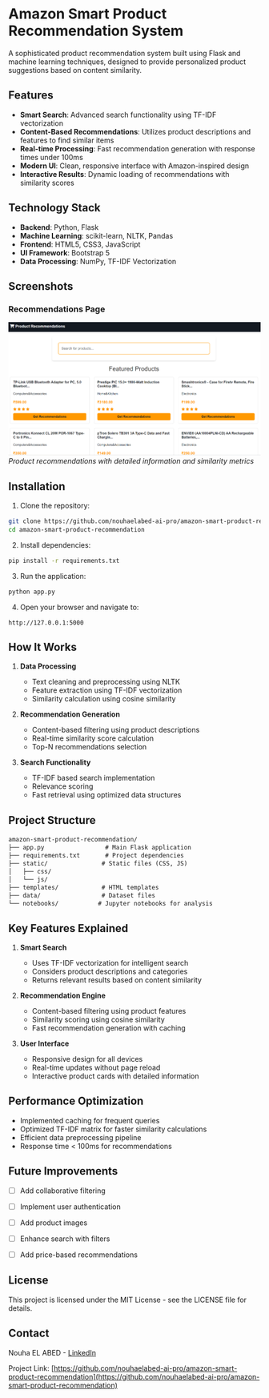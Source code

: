 # Amazon Smart Product Recommendation System

A sophisticated product recommendation system built using Flask and machine learning techniques, designed to provide personalized product suggestions based on content similarity.

## Features

- **Smart Search**: Advanced search functionality using TF-IDF vectorization
- **Content-Based Recommendations**: Utilizes product descriptions and features to find similar items
- **Real-time Processing**: Fast recommendation generation with response times under 100ms
- **Modern UI**: Clean, responsive interface with Amazon-inspired design
- **Interactive Results**: Dynamic loading of recommendations with similarity scores

## Technology Stack

- **Backend**: Python, Flask
- **Machine Learning**: scikit-learn, NLTK, Pandas
- **Frontend**: HTML5, CSS3, JavaScript
- **UI Framework**: Bootstrap 5
- **Data Processing**: NumPy, TF-IDF Vectorization

## Screenshots


### Recommendations Page
![Recommendations](screenshots/recommendations.png)
*Product recommendations with detailed information and similarity metrics*



## Installation

1. Clone the repository:
```bash
git clone https://github.com/nouhaelabed-ai-pro/amazon-smart-product-recommendation.git
cd amazon-smart-product-recommendation
```

2. Install dependencies:
```bash
pip install -r requirements.txt
```

3. Run the application:
```bash
python app.py
```

4. Open your browser and navigate to:
```
http://127.0.0.1:5000
```

## How It Works

1. **Data Processing**
   - Text cleaning and preprocessing using NLTK
   - Feature extraction using TF-IDF vectorization
   - Similarity calculation using cosine similarity

2. **Recommendation Generation**
   - Content-based filtering using product descriptions
   - Real-time similarity score calculation
   - Top-N recommendations selection

3. **Search Functionality**
   - TF-IDF based search implementation
   - Relevance scoring
   - Fast retrieval using optimized data structures

## Project Structure

```
amazon-smart-product-recommendation/
├── app.py                 # Main Flask application
├── requirements.txt       # Project dependencies
├── static/               # Static files (CSS, JS)
│   ├── css/
│   └── js/
├── templates/            # HTML templates
├── data/                 # Dataset files
└── notebooks/           # Jupyter notebooks for analysis
```

## Key Features Explained

1. **Smart Search**
   - Uses TF-IDF vectorization for intelligent search
   - Considers product descriptions and categories
   - Returns relevant results based on content similarity

2. **Recommendation Engine**
   - Content-based filtering using product features
   - Similarity scoring using cosine similarity
   - Fast recommendation generation with caching

3. **User Interface**
   - Responsive design for all devices
   - Real-time updates without page reload
   - Interactive product cards with detailed information

## Performance Optimization

- Implemented caching for frequent queries
- Optimized TF-IDF matrix for faster similarity calculations
- Efficient data preprocessing pipeline
- Response time < 100ms for recommendations

## Future Improvements

- [ ] Add collaborative filtering
- [ ] Implement user authentication
- [ ] Add product images
- [ ] Enhance search with filters
- [ ] Add price-based recommendations


## License

This project is licensed under the MIT License - see the LICENSE file for details.

## Contact

Nouha EL ABED - [LinkedIn](https://www.linkedin.com/in/nouha-el-abed/)

Project Link: [https://github.com/nouhaelabed-ai-pro/amazon-smart-product-recommendation](https://github.com/nouhaelabed-ai-pro/amazon-smart-product-recommendation)